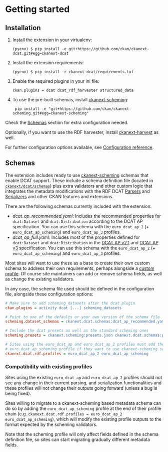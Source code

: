 # Getting started

## Installation


1.  Install the extension in your virtualenv:

        (pyenv) $ pip install -e git+https://github.com/ckan/ckanext-dcat.git#egg=ckanext-dcat

2.  Install the extension requirements:

        (pyenv) $ pip install -r ckanext-dcat/requirements.txt

3.  Enable the required plugins in your ini file:

        ckan.plugins = dcat dcat_rdf_harvester structured_data

4. To use the pre-built schemas, install [ckanext-scheming](https://github.com/ckan/ckanext-scheming):

        pip install -e "git+https://github.com/ckan/ckanext-scheming.git#egg=ckanext-scheming"

Check the [Schemas](#schemas) section for extra configuration needed.

Optionally, if you want to use the RDF harvester, install [ckanext-harvest](https://github.com/ckan/ckanext-harvest#installation) as well.

For further configuration options available, see [Configuration reference](configuration.md).

## Schemas

The extension includes ready to use [ckanext-scheming](https://github.com/ckan/ckanext-scheming) schemas
that enable DCAT support. These include a schema definition file (located
in [`ckanext/dcat/schemas`](https://github.com/ckan/ckanext-dcat/tree/master/ckanext/dcat/schemas))
plus extra validators and other custom logic that integrates the metadata modifications with the
RDF DCAT [Parsers](profiles.md#rdf-dcat-parser) and [Serializers](profiles.md#rdf-dcat-serializer) and other CKAN features and extensions.

There are the following schemas currently included with the extension:

* *dcat_ap_recommended.yaml*: Includes the recommended properties for `dcat:Dataset` and `dcat:Distribution` according to the DCAT AP specification. You can use this schema with the `euro_dcat_ap_2` (+ `euro_dcat_ap_scheming`) and `euro_dcat_ap_3` profiles.
* *dcat_ap_full.yaml*: Includes most of the properties defined for `dcat:Dataset` and `dcat:Distribution` in the [DCAT AP v2.1](https://semiceu.github.io/DCAT-AP/releases/2.1.1/) and [DCAT AP v3](https://semiceu.github.io/DCAT-AP/releases/3.0.0/) specification. You can use this schema with the `euro_dcat_ap_2` (+ `euro_dcat_ap_scheming`) and `euro_dcat_ap_3` profiles.

Most sites will want to use these as a base to create their own custom schema to address their own requirements, perhaps alongside a [custom profile](profiles.md#profiles). Of course site maintainers can add or remove schema fields, as well as change the existing validators.

In any case, the schema file used should be defined in the configuration file, alongside these configuration options:
```ini
# Make sure to add scheming_datasets after the dcat plugin
ckan.plugins = activity dcat [...] scheming_datasets

# Point to one of the defaults or your own version of the schema file
scheming.dataset_schemas = ckanext.dcat.schemas:dcat_ap_recommended.yaml

# Include the dcat presets as well as the standard scheming ones
scheming.presets = ckanext.scheming:presets.json ckanext.dcat.schemas:presets.yaml

# Sites using the euro_dcat_ap and euro_dcat_ap_2 profiles must add the
# euro_dcat_ap_scheming profile if they want to use ckanext-scheming schemas (see next section)
ckanext.dcat.rdf.profiles = euro_dcat_ap_2 euro_dcat_ap_scheming
```

### Compatibility with existing profiles

Sites using the existing `euro_dcat_ap` and `euro_dcat_ap_2` profiles should not see any change in their
current parsing, and serialization functionalities and these profiles will not change their outputs going
forward (unless a bug is being fixed).

Sites willing to migrate to a ckanext-scheming based metadata schema can do
so by adding the `euro_dcat_ap_scheming` profile at the end of their profile chain (e.g.
`ckanext.dcat.rdf.profiles = euro_dcat_ap_2 euro_dcat_ap_scheming`), which will modify the existing profile
outputs to the format expected by the scheming validators.

Note that the scheming profile will only affect fields defined in the schema definition file, so sites can start migrating gradually different metadata fields.

